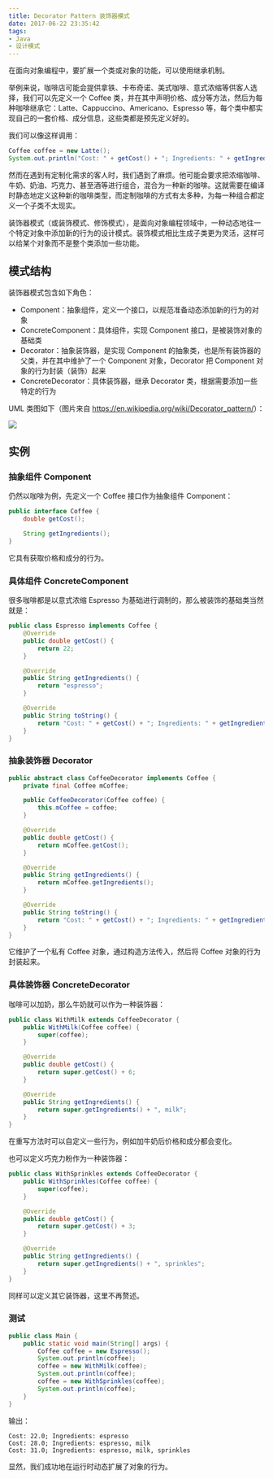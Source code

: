 ```yaml
---
title: Decorator Pattern 装饰器模式
date: 2017-06-22 23:35:42
tags:
- Java
- 设计模式
---
```


在面向对象编程中，要扩展一个类或对象的功能，可以使用继承机制。

举例来说，咖啡店可能会提供拿铁、卡布奇诺、美式咖啡、意式浓缩等供客人选择，我们可以先定义一个 Coffee 类，并在其中声明价格、成分等方法，然后为每种咖啡继承它：Latte、Cappuccino、Americano、Espresso 等，每个类中都实现自己的一套价格、成分信息，这些类都是预先定义好的。

我们可以像这样调用：

```java
Coffee coffee = new Latte();
System.out.println("Cost: " + getCost() + "; Ingredients: " + getIngredients());
```

然而在遇到有定制化需求的客人时，我们遇到了麻烦。他可能会要求把浓缩咖啡、牛奶、奶油、巧克力、甚至酒等进行组合，混合为一种新的咖啡。这就需要在编译时静态地定义这种新的咖啡类型，而定制咖啡的方式有太多种，为每一种组合都定义一个子类不太现实。

装饰器模式（或装饰模式、修饰模式），是面向对象编程领域中，一种动态地往一个特定对象中添加新的行为的设计模式。装饰模式相比生成子类更为灵活，这样可以给某个对象而不是整个类添加一些功能。

## 模式结构

装饰器模式包含如下角色：

- Component：抽象组件，定义一个接口，以规范准备动态添加新的行为的对象
- ConcreteComponent：具体组件，实现 Component 接口，是被装饰对象的基础类
- Decorator：抽象装饰器，是实现 Component 的抽象类，也是所有装饰器的父类，并在其中维护了一个 Component 对象，Decorator 把 Component 对象的行为封装（装饰）起来
- ConcreteDecorator：具体装饰器，继承 Decorator 类，根据需要添加一些特定的行为

UML 类图如下（图片来自 <https://en.wikipedia.org/wiki/Decorator_pattern/>）：

![](https://upload.wikimedia.org/wikipedia/commons/thumb/e/e9/Decorator_UML_class_diagram.svg/757px-Decorator_UML_class_diagram.svg.png)

## 实例

### 抽象组件 Component

仍然以咖啡为例，先定义一个 Coffee 接口作为抽象组件 Component：

```java
public interface Coffee {
    double getCost();

    String getIngredients();
}
```

它具有获取价格和成分的行为。

### 具体组件 ConcreteComponent

很多咖啡都是以意式浓缩 Espresso 为基础进行调制的，那么被装饰的基础类当然就是：

```java
public class Espresso implements Coffee {
    @Override
    public double getCost() {
        return 22;
    }

    @Override
    public String getIngredients() {
        return "espresso";
    }

    @Override
    public String toString() {
        return "Cost: " + getCost() + "; Ingredients: " + getIngredients();
    }
}
```

### 抽象装饰器 Decorator

```java
public abstract class CoffeeDecorator implements Coffee {
    private final Coffee mCoffee;

    public CoffeeDecorator(Coffee coffee) {
        this.mCoffee = coffee;
    }

    @Override
    public double getCost() {
        return mCoffee.getCost();
    }

    @Override
    public String getIngredients() {
        return mCoffee.getIngredients();
    }

    @Override
    public String toString() {
        return "Cost: " + getCost() + "; Ingredients: " + getIngredients();
    }
}
```

它维护了一个私有 Coffee 对象，通过构造方法传入，然后将 Coffee 对象的行为封装起来。

### 具体装饰器 ConcreteDecorator

咖啡可以加奶，那么牛奶就可以作为一种装饰器：

```java
public class WithMilk extends CoffeeDecorator {
    public WithMilk(Coffee coffee) {
        super(coffee);
    }

    @Override
    public double getCost() {
        return super.getCost() + 6;
    }

    @Override
    public String getIngredients() {
        return super.getIngredients() + ", milk";
    }
}
```

在重写方法时可以自定义一些行为，例如加牛奶后价格和成分都会变化。

也可以定义巧克力粉作为一种装饰器：

```java
public class WithSprinkles extends CoffeeDecorator {
    public WithSprinkles(Coffee coffee) {
        super(coffee);
    }

    @Override
    public double getCost() {
        return super.getCost() + 3;
    }

    @Override
    public String getIngredients() {
        return super.getIngredients() + ", sprinkles";
    }
}
```

同样可以定义其它装饰器，这里不再赘述。

### 测试

```java
public class Main {
    public static void main(String[] args) {
        Coffee coffee = new Espresso();
        System.out.println(coffee);
        coffee = new WithMilk(coffee);
        System.out.println(coffee);
        coffee = new WithSprinkles(coffee);
        System.out.println(coffee);
    }
}
```

输出：

```
Cost: 22.0; Ingredients: espresso
Cost: 28.0; Ingredients: espresso, milk
Cost: 31.0; Ingredients: espresso, milk, sprinkles
```

显然，我们成功地在运行时动态扩展了对象的行为。

